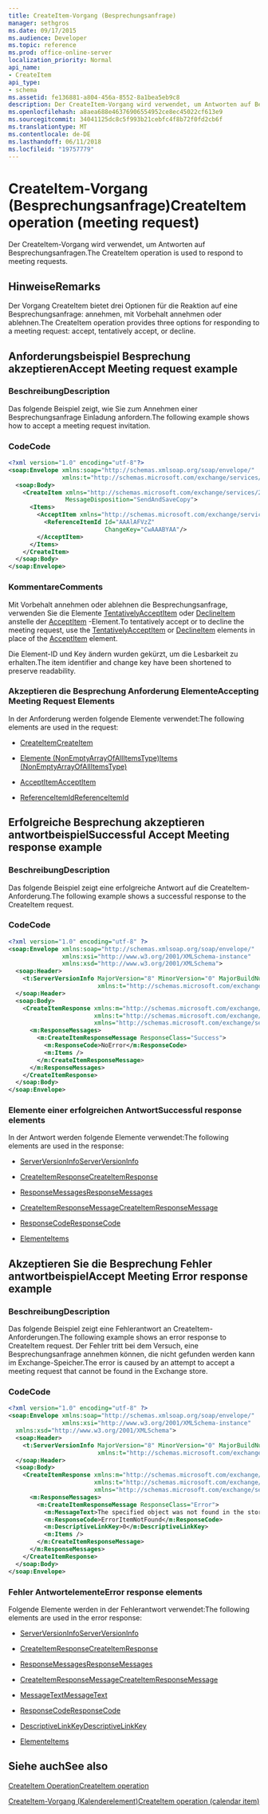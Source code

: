 ```yaml
---
title: CreateItem-Vorgang (Besprechungsanfrage)
manager: sethgros
ms.date: 09/17/2015
ms.audience: Developer
ms.topic: reference
ms.prod: office-online-server
localization_priority: Normal
api_name:
- CreateItem
api_type:
- schema
ms.assetid: fe136881-a804-456a-8552-8a1bea5eb9c8
description: Der CreateItem-Vorgang wird verwendet, um Antworten auf Besprechungsanfragen.
ms.openlocfilehash: a8aea688e46376906554952ce8ec45022cf613e9
ms.sourcegitcommit: 34041125dc8c5f993b21cebfc4f8b72f0fd2cb6f
ms.translationtype: MT
ms.contentlocale: de-DE
ms.lasthandoff: 06/11/2018
ms.locfileid: "19757779"
---
```

# <a name="createitem-operation-meeting-request"></a><span data-ttu-id="eecd1-103">CreateItem-Vorgang (Besprechungsanfrage)</span><span class="sxs-lookup"><span data-stu-id="eecd1-103">CreateItem operation (meeting request)</span></span>

<span data-ttu-id="eecd1-104">Der CreateItem-Vorgang wird verwendet, um Antworten auf Besprechungsanfragen.</span><span class="sxs-lookup"><span data-stu-id="eecd1-104">The CreateItem operation is used to respond to meeting requests.</span></span>
  
## <a name="remarks"></a><span data-ttu-id="eecd1-105">Hinweise</span><span class="sxs-lookup"><span data-stu-id="eecd1-105">Remarks</span></span>

<span data-ttu-id="eecd1-106">Der Vorgang CreateItem bietet drei Optionen für die Reaktion auf eine Besprechungsanfrage: annehmen, mit Vorbehalt annehmen oder ablehnen.</span><span class="sxs-lookup"><span data-stu-id="eecd1-106">The CreateItem operation provides three options for responding to a meeting request: accept, tentatively accept, or decline.</span></span> 
  
## <a name="accept-meeting-request-example"></a><span data-ttu-id="eecd1-107">Anforderungsbeispiel Besprechung akzeptieren</span><span class="sxs-lookup"><span data-stu-id="eecd1-107">Accept Meeting request example</span></span>

### <a name="description"></a><span data-ttu-id="eecd1-108">Beschreibung</span><span class="sxs-lookup"><span data-stu-id="eecd1-108">Description</span></span>

<span data-ttu-id="eecd1-109">Das folgende Beispiel zeigt, wie Sie zum Annehmen einer Besprechungsanfrage Einladung anfordern.</span><span class="sxs-lookup"><span data-stu-id="eecd1-109">The following example shows how to accept a meeting request invitation.</span></span>
  
### <a name="code"></a><span data-ttu-id="eecd1-110">Code</span><span class="sxs-lookup"><span data-stu-id="eecd1-110">Code</span></span>

```XML
<?xml version="1.0" encoding="utf-8"?>
<soap:Envelope xmlns:soap="http://schemas.xmlsoap.org/soap/envelope/"
               xmlns:t="http://schemas.microsoft.com/exchange/services/2006/types">
  <soap:Body>
    <CreateItem xmlns="http://schemas.microsoft.com/exchange/services/2006/messages"
                MessageDisposition="SendAndSaveCopy">
      <Items>
        <AcceptItem xmlns="http://schemas.microsoft.com/exchange/services/2006/types">
          <ReferenceItemId Id="AAAlAFVzZ"
                           ChangeKey="CwAAABYAA"/>
        </AcceptItem>
      </Items>
    </CreateItem>
  </soap:Body>
</soap:Envelope>
```

### <a name="comments"></a><span data-ttu-id="eecd1-111">Kommentare</span><span class="sxs-lookup"><span data-stu-id="eecd1-111">Comments</span></span>

<span data-ttu-id="eecd1-112">Mit Vorbehalt annehmen oder ablehnen die Besprechungsanfrage, verwenden Sie die Elemente [TentativelyAcceptItem](tentativelyacceptitem.md) oder [DeclineItem](declineitem.md) anstelle der [AcceptItem](acceptitem.md) -Element.</span><span class="sxs-lookup"><span data-stu-id="eecd1-112">To tentatively accept or to decline the meeting request, use the [TentativelyAcceptItem](tentativelyacceptitem.md) or [DeclineItem](declineitem.md) elements in place of the [AcceptItem](acceptitem.md) element.</span></span> 
  
<span data-ttu-id="eecd1-113">Die Element-ID und Key ändern wurden gekürzt, um die Lesbarkeit zu erhalten.</span><span class="sxs-lookup"><span data-stu-id="eecd1-113">The item identifier and change key have been shortened to preserve readability.</span></span>
  
### <a name="accepting-meeting-request-elements"></a><span data-ttu-id="eecd1-114">Akzeptieren die Besprechung Anforderung Elemente</span><span class="sxs-lookup"><span data-stu-id="eecd1-114">Accepting Meeting Request Elements</span></span>

<span data-ttu-id="eecd1-115">In der Anforderung werden folgende Elemente verwendet:</span><span class="sxs-lookup"><span data-stu-id="eecd1-115">The following elements are used in the request:</span></span>
  
- [<span data-ttu-id="eecd1-116">CreateItem</span><span class="sxs-lookup"><span data-stu-id="eecd1-116">CreateItem</span></span>](createitem.md)
    
- [<span data-ttu-id="eecd1-117">Elemente (NonEmptyArrayOfAllItemsType)</span><span class="sxs-lookup"><span data-stu-id="eecd1-117">Items (NonEmptyArrayOfAllItemsType)</span></span>](items-nonemptyarrayofallitemstype.md)
    
- [<span data-ttu-id="eecd1-118">AcceptItem</span><span class="sxs-lookup"><span data-stu-id="eecd1-118">AcceptItem</span></span>](acceptitem.md)
    
- [<span data-ttu-id="eecd1-119">ReferenceItemId</span><span class="sxs-lookup"><span data-stu-id="eecd1-119">ReferenceItemId</span></span>](referenceitemid.md)
    
## <a name="successful-accept-meeting-response-example"></a><span data-ttu-id="eecd1-120">Erfolgreiche Besprechung akzeptieren antwortbeispiel</span><span class="sxs-lookup"><span data-stu-id="eecd1-120">Successful Accept Meeting response example</span></span>

### <a name="description"></a><span data-ttu-id="eecd1-121">Beschreibung</span><span class="sxs-lookup"><span data-stu-id="eecd1-121">Description</span></span>

<span data-ttu-id="eecd1-122">Das folgende Beispiel zeigt eine erfolgreiche Antwort auf die CreateItem-Anforderung.</span><span class="sxs-lookup"><span data-stu-id="eecd1-122">The following example shows a successful response to the CreateItem request.</span></span>
  
### <a name="code"></a><span data-ttu-id="eecd1-123">Code</span><span class="sxs-lookup"><span data-stu-id="eecd1-123">Code</span></span>

```XML
<?xml version="1.0" encoding="utf-8" ?>
<soap:Envelope xmlns:soap="http://schemas.xmlsoap.org/soap/envelope/" 
               xmlns:xsi="http://www.w3.org/2001/XMLSchema-instance" 
               xmlns:xsd="http://www.w3.org/2001/XMLSchema">
  <soap:Header>
    <t:ServerVersionInfo MajorVersion="8" MinorVersion="0" MajorBuildNumber="685" MinorBuildNumber="8" 
                         xmlns:t="http://schemas.microsoft.com/exchange/services/2006/types" />
  </soap:Header>
  <soap:Body>
    <CreateItemResponse xmlns:m="http://schemas.microsoft.com/exchange/services/2006/messages" 
                        xmlns:t="http://schemas.microsoft.com/exchange/services/2006/types" 
                        xmlns="http://schemas.microsoft.com/exchange/services/2006/messages">
      <m:ResponseMessages>
        <m:CreateItemResponseMessage ResponseClass="Success">
          <m:ResponseCode>NoError</m:ResponseCode>
          <m:Items />
        </m:CreateItemResponseMessage>
      </m:ResponseMessages>
    </CreateItemResponse>
  </soap:Body>
</soap:Envelope>
```

### <a name="successful-response-elements"></a><span data-ttu-id="eecd1-124">Elemente einer erfolgreichen Antwort</span><span class="sxs-lookup"><span data-stu-id="eecd1-124">Successful response elements</span></span>

<span data-ttu-id="eecd1-125">In der Antwort werden folgende Elemente verwendet:</span><span class="sxs-lookup"><span data-stu-id="eecd1-125">The following elements are used in the response:</span></span>
  
- [<span data-ttu-id="eecd1-126">ServerVersionInfo</span><span class="sxs-lookup"><span data-stu-id="eecd1-126">ServerVersionInfo</span></span>](serverversioninfo.md)
    
- [<span data-ttu-id="eecd1-127">CreateItemResponse</span><span class="sxs-lookup"><span data-stu-id="eecd1-127">CreateItemResponse</span></span>](createitemresponse.md)
    
- [<span data-ttu-id="eecd1-128">ResponseMessages</span><span class="sxs-lookup"><span data-stu-id="eecd1-128">ResponseMessages</span></span>](responsemessages.md)
    
- [<span data-ttu-id="eecd1-129">CreateItemResponseMessage</span><span class="sxs-lookup"><span data-stu-id="eecd1-129">CreateItemResponseMessage</span></span>](createitemresponsemessage.md)
    
- [<span data-ttu-id="eecd1-130">ResponseCode</span><span class="sxs-lookup"><span data-stu-id="eecd1-130">ResponseCode</span></span>](responsecode.md)
    
- [<span data-ttu-id="eecd1-131">Elemente</span><span class="sxs-lookup"><span data-stu-id="eecd1-131">Items</span></span>](items.md)
    
## <a name="accept-meeting-error-response-example"></a><span data-ttu-id="eecd1-132">Akzeptieren Sie die Besprechung Fehler antwortbeispiel</span><span class="sxs-lookup"><span data-stu-id="eecd1-132">Accept Meeting Error response example</span></span>

### <a name="description"></a><span data-ttu-id="eecd1-133">Beschreibung</span><span class="sxs-lookup"><span data-stu-id="eecd1-133">Description</span></span>

<span data-ttu-id="eecd1-134">Das folgende Beispiel zeigt eine Fehlerantwort an CreateItem-Anforderungen.</span><span class="sxs-lookup"><span data-stu-id="eecd1-134">The following example shows an error response to CreateItem request.</span></span> <span data-ttu-id="eecd1-135">Der Fehler tritt bei dem Versuch, eine Besprechungsanfrage annehmen können, die nicht gefunden werden kann im Exchange-Speicher.</span><span class="sxs-lookup"><span data-stu-id="eecd1-135">The error is caused by an attempt to accept a meeting request that cannot be found in the Exchange store.</span></span>
  
### <a name="code"></a><span data-ttu-id="eecd1-136">Code</span><span class="sxs-lookup"><span data-stu-id="eecd1-136">Code</span></span>

```XML
<?xml version="1.0" encoding="utf-8" ?>
<soap:Envelope xmlns:soap="http://schemas.xmlsoap.org/soap/envelope/" 
               xmlns:xsi="http://www.w3.org/2001/XMLSchema-instance" 
  xmlns:xsd="http://www.w3.org/2001/XMLSchema">
  <soap:Header>
    <t:ServerVersionInfo MajorVersion="8" MinorVersion="0" MajorBuildNumber="685" MinorBuildNumber="8" 
                         xmlns:t="http://schemas.microsoft.com/exchange/services/2006/types" />
  </soap:Header>
  <soap:Body>
    <CreateItemResponse xmlns:m="http://schemas.microsoft.com/exchange/services/2006/messages" 
                        xmlns:t="http://schemas.microsoft.com/exchange/services/2006/types" 
                        xmlns="http://schemas.microsoft.com/exchange/services/2006/messages">
      <m:ResponseMessages>
        <m:CreateItemResponseMessage ResponseClass="Error">
          <m:MessageText>The specified object was not found in the store.</m:MessageText>
          <m:ResponseCode>ErrorItemNotFound</m:ResponseCode>
          <m:DescriptiveLinkKey>0</m:DescriptiveLinkKey>
          <m:Items />
        </m:CreateItemResponseMessage>
      </m:ResponseMessages>
    </CreateItemResponse>
  </soap:Body>
</soap:Envelope>
```

### <a name="error-response-elements"></a><span data-ttu-id="eecd1-137">Fehler Antwortelemente</span><span class="sxs-lookup"><span data-stu-id="eecd1-137">Error response elements</span></span>

<span data-ttu-id="eecd1-138">Folgende Elemente werden in der Fehlerantwort verwendet:</span><span class="sxs-lookup"><span data-stu-id="eecd1-138">The following elements are used in the error response:</span></span>
  
- [<span data-ttu-id="eecd1-139">ServerVersionInfo</span><span class="sxs-lookup"><span data-stu-id="eecd1-139">ServerVersionInfo</span></span>](serverversioninfo.md)
    
- [<span data-ttu-id="eecd1-140">CreateItemResponse</span><span class="sxs-lookup"><span data-stu-id="eecd1-140">CreateItemResponse</span></span>](createitemresponse.md)
    
- [<span data-ttu-id="eecd1-141">ResponseMessages</span><span class="sxs-lookup"><span data-stu-id="eecd1-141">ResponseMessages</span></span>](responsemessages.md)
    
- [<span data-ttu-id="eecd1-142">CreateItemResponseMessage</span><span class="sxs-lookup"><span data-stu-id="eecd1-142">CreateItemResponseMessage</span></span>](createitemresponsemessage.md)
    
- [<span data-ttu-id="eecd1-143">MessageText</span><span class="sxs-lookup"><span data-stu-id="eecd1-143">MessageText</span></span>](messagetext.md)
    
- [<span data-ttu-id="eecd1-144">ResponseCode</span><span class="sxs-lookup"><span data-stu-id="eecd1-144">ResponseCode</span></span>](responsecode.md)
    
- [<span data-ttu-id="eecd1-145">DescriptiveLinkKey</span><span class="sxs-lookup"><span data-stu-id="eecd1-145">DescriptiveLinkKey</span></span>](descriptivelinkkey.md)
    
- [<span data-ttu-id="eecd1-146">Elemente</span><span class="sxs-lookup"><span data-stu-id="eecd1-146">Items</span></span>](items.md)
    
## <a name="see-also"></a><span data-ttu-id="eecd1-147">Siehe auch</span><span class="sxs-lookup"><span data-stu-id="eecd1-147">See also</span></span>



[<span data-ttu-id="eecd1-148">CreateItem Operation</span><span class="sxs-lookup"><span data-stu-id="eecd1-148">CreateItem operation</span></span>](createitem-operation.md)
  
[<span data-ttu-id="eecd1-149">CreateItem-Vorgang (Kalenderelement)</span><span class="sxs-lookup"><span data-stu-id="eecd1-149">CreateItem operation (calendar item)</span></span>](createitem-operation-calendar-item.md)

